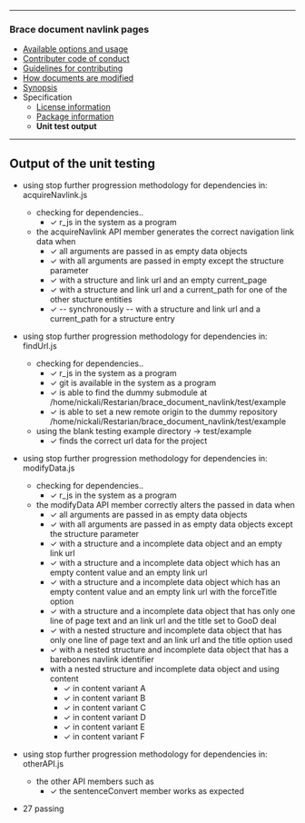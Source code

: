 

---
### Brace document navlink pages
* [Available options and usage](https://github.com/restarian/brace_document_navlink/blob/master/docs/available_options_and_usage.md)
* [Contributer code of conduct](https://github.com/restarian/brace_document_navlink/blob/master/docs/contributer_code_of_conduct.md)
* [Guidelines for contributing](https://github.com/restarian/brace_document_navlink/blob/master/docs/guidelines_for_contributing.md)
* [How documents are modified](https://github.com/restarian/brace_document_navlink/blob/master/docs/how_documents_are_modified.md)
* [Synopsis](https://github.com/restarian/brace_document_navlink/blob/master/docs/synopsis.md)
* Specification
  * [License information](https://github.com/restarian/brace_document_navlink/blob/master/docs/specification/license_information.md)
  * [Package information](https://github.com/restarian/brace_document_navlink/blob/master/docs/specification/package_information.md)
  * **Unit test output**

---
## Output of the unit testing

  * using stop further progression methodology for dependencies in: acquireNavlink.js
    * checking for dependencies..
      * ✓ r_js in the system as a program
    * the acquireNavlink API member generates the correct navigation link data when
      * ✓ all arguments are passed in as empty data objects
      * ✓ with all arguments are passed in empty except the structure parameter
      * ✓ with a structure and link url and an empty current_page
      * ✓ with a structure and link url and a current_path for one of the other stucture entities
      * ✓ -- synchronously -- with a structure and link url and a current_path for a structure entry

  * using stop further progression methodology for dependencies in: findUrl.js
    * checking for dependencies..
      * ✓ r_js in the system as a program
      * ✓ git is available in the system as a program
      * ✓ is able to find the dummy submodule at /home/nickali/Restarian/brace_document_navlink/test/example
      * ✓ is able to set a new remote origin to the dummy repository /home/nickali/Restarian/brace_document_navlink/test/example
    * using the blank testing example directory -> test/example
      * ✓ finds the correct url data for the project

  * using stop further progression methodology for dependencies in: modifyData.js
    * checking for dependencies..
      * ✓ r_js in the system as a program
    * the modifyData API member correctly alters the passed in data when
      * ✓ all arguments are passed in as empty data objects
      * ✓ with all arguments are passed in as empty data objects except the structure parameter
      * ✓ with a structure and a incomplete data object and an empty link url
      * ✓ with a structure and a incomplete data object which has an empty content value and an empty link url
      * ✓ with a structure and a incomplete data object which has an empty content value and an empty link url with the forceTitle option
      * ✓ with a structure and a incomplete data object that has only one line of page text and an link url and the title set to GooD deal
      * ✓ with a nested structure and incomplete data object that has only one line of page text and an link url and the title option used
      * ✓ with a nested structure and incomplete data object that has a barebones navlink identifier
      * with a nested structure and incomplete data object and using content
        * ✓ in content variant A
        * ✓ in content variant B
        * ✓ in content variant C
        * ✓ in content variant D
        * ✓ in content variant E
        * ✓ in content variant F

  * using stop further progression methodology for dependencies in: otherAPI.js
    * the other API members such as
      * ✓ the sentenceConvert member works as expected

  * 27 passing

